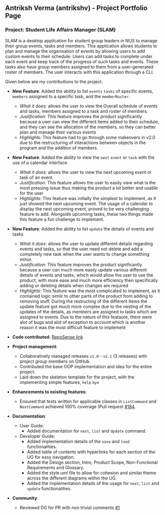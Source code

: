 ## Antriksh Verma (antrikshv) - Project Portfolio Page

### Project: Student Life Affairs Manager (SLAM)
SLAM is a desktop application for student group leaders in NUS to manage their group events, tasks and members. This application allows students to plan and manage the organisation of events by allowing users to add custom events to their schedule. Users can add tasks to complete under each event and keep track of the progress of such tasks and events. These tasks also have group members assigned to them from a user-generated roster of members. The user interacts with this application through a CLI. 

Given below are my contributions to the project.

* **New Feature**: Added the ability to list `events` `tasks` of specific events, `members` assigned to a specific task, and the `memberRoster`.
    * _What it does:_ allows the user to view the Overall schedule of events and tasks, members assigned to a task and roster of members.
    * _Justification:_ This feature improves the product significantly because a user can view the different items added to their schedule, and they can see the allocation of the members, so they can better plan and manage their various events
    * _Highlights:_ This feature had to go through some makeovers in v2.0 due to the restructuring of interactions between objects in the program and the addition of members.


* **New Feature**: Added the ability to view the `next` `event` or `task` with the use of a calendar interface.
    * _What it does:_ allows the user to view the next upcoming event or task of an event.
    * _Justification:_ This feature allows the user to easily view what is the most pressing issue thus making the product a lot better and usable for the user
    * _Highlights:_ This feature was initially the simplest to implement, as it just showed the next upcoming event. The usage of a calendar to display the next upcoming event, proved to be  very challenging feature to add. Alongside upcoming tasks, these two things made this feature a fun challenge to implement.


* **New Feature**: Added the ability to list `update` the details of events and tasks.
    * _What it does:_ allows the user to update different details regarding events and tasks, so that the user need not delete and add a completely new task when the user wants to change something minor.
    * _Justification:_ This feature improves the product significantly because a user can much more easily update various different details of events and tasks, which would allow the user to use the product, with more ease and much more efficiency then specifically adding or deleting details when changes are required
    * _Highlights:_ This feature was the most complicated to implement, as it contained logic similr to other parts of the product from adding to removing stuff. During the restructing of the different items the update feature got much more complex due to the nesting of the updates of the details, as members are assigned to tasks which are assigned to events. Due to the nature of this feataure, there were alot of bugs and alot of exception to account which is another reason it was the most difficult feature to implement



* **Code contributed**: [RepoSense link](https://nus-cs2113-ay2122s1.github.io/tp-dashboard/?search=&sort=groupTitle&sortWithin=title&timeframe=commit&mergegroup=&groupSelect=groupByRepos&breakdown=true&checkedFileTypes=docs~functional-code~test-code~other&since=2021-09-25&tabOpen=true&zFR=false&tabAuthor=antrikshv&tabRepo=AY2122S1-CS2113T-W12-3%2Ftp%5Bmaster%5D&authorshipIsMergeGroup=false&authorshipFileTypes=docs~functional-code~test-code&authorshipIsBinaryFileTypeChecked=false&tabType=authorship)


* **Project management**:
    * Collaboratively managed releases `v1.0` - `v2.1` (3 releases) with project group members on GitHub.
    * Contributed the base OOP implementation and idea for the entire project.
    * Laid down the skeleton template for the project, with the implementing simple features, `help` `bye`


* **Enhancements to existing features**:
    * Ensured that tests written for applicable classes in `ListCommand` and `NextCommand` achieved 100% coverage (Pull request [#184](https://github.com/AY2122S1-CS2113T-W12-3/tp/pull/184).


* **Documentation**:
    * User Guide:
        * Added documentation for `next`, `list` and `Update` command.
    * Developer Guide:
        * Added implementation details of the `save` and `load` functionalities.
        * Added table of contents with hyperlinks for each section of the UG for easy navigation.
        * Added the Design section, Intro, Product Scope, Non-Functional Requirements and Glossary.
        * Added the style.uml file to allow for cohesion and similar theme across the different diagrams within the UG.
        * Added the implementation details of the usage for `next`, `list` and `update` functionalities.

* **Community**:
    * Reviewed DG for PR with non trivial comments [#1](https://github.com/nus-cs2113-AY2122S1/tp/pull/1)
